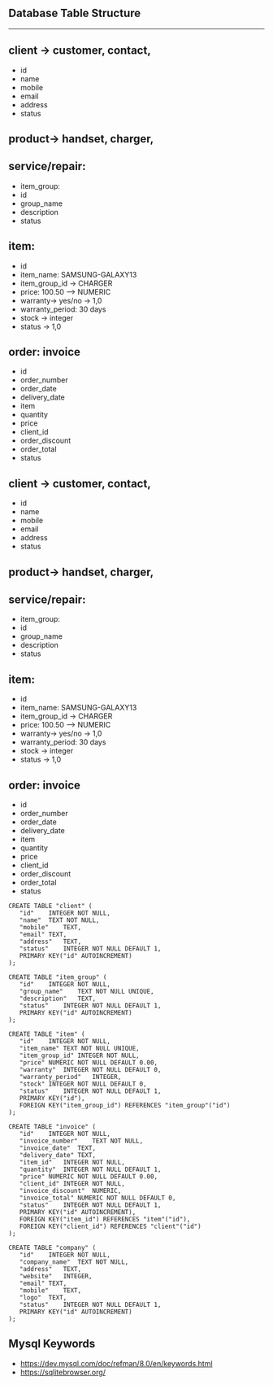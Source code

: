 ## Database Table Structure
 -------------------------------
 
 ## client -> customer, contact,
 - id
 - name
 - mobile
 - email
 - address 
 - status


 ## product-> handset, charger, 
 ## service/repair: 
 
-  item_group:
- id
- group_name
- description
- status
 
 ## item: 
 - id
 - item_name: SAMSUNG-GALAXY13
 - item_group_id -> CHARGER
 - price: 100.50 --> NUMERIC
 - warranty-> yes/no -> 1,0
 - warranty_period: 30 days
 - stock -> integer
 - status -> 1,0
 
 
 ## order: invoice
 - id
 - order_number
 - order_date
 - delivery_date
 - item
 - quantity
 - price
 - client_id
 - order_discount
 - order_total
 - status

 ## client -> customer, contact,
 - id
 - name
 - mobile
 - email
 - address 
 - status
 
 ## product-> handset, charger, 
 ## service/repair: 
 
 - item_group:
 - id
 - group_name
 - description
 - status
 
 ## item: 
 - id
 - item_name: SAMSUNG-GALAXY13
 - item_group_id -> CHARGER
 - price: 100.50 --> NUMERIC
 - warranty-> yes/no -> 1,0
 - warranty_period: 30 days
 - stock -> integer
 - status -> 1,0
 
 
 ## order: invoice
 - id
 - order_number
 - order_date
 - delivery_date
 - item
 - quantity
 - price
 - client_id
 - order_discount
 - order_total
 - status
 
 
 ```
 CREATE TABLE "client" (
	"id"	INTEGER NOT NULL,
	"name"	TEXT NOT NULL,
	"mobile"	TEXT,
	"email"	TEXT,
	"address"	TEXT,
	"status"	INTEGER NOT NULL DEFAULT 1,
	PRIMARY KEY("id" AUTOINCREMENT)
);

CREATE TABLE "item_group" (
	"id"	INTEGER NOT NULL,
	"group_name"	TEXT NOT NULL UNIQUE,
	"description"	TEXT,
	"status"	INTEGER NOT NULL DEFAULT 1,
	PRIMARY KEY("id" AUTOINCREMENT)
);

CREATE TABLE "item" (
	"id"	INTEGER NOT NULL,
	"item_name"	TEXT NOT NULL UNIQUE,
	"item_group_id"	INTEGER NOT NULL,
	"price"	NUMERIC NOT NULL DEFAULT 0.00,
	"warranty"	INTEGER NOT NULL DEFAULT 0,
	"warranty_period"	INTEGER,
	"stock"	INTEGER NOT NULL DEFAULT 0,
	"status"	INTEGER NOT NULL DEFAULT 1,
	PRIMARY KEY("id"),
	FOREIGN KEY("item_group_id") REFERENCES "item_group"("id")
);

CREATE TABLE "invoice" (
	"id"	INTEGER NOT NULL,
	"invoice_number"	TEXT NOT NULL,
	"invoice_date"	TEXT,
	"delivery_date"	TEXT,
	"item_id"	INTEGER NOT NULL,
	"quantity"	INTEGER NOT NULL DEFAULT 1,
	"price"	NUMERIC NOT NULL DEFAULT 0.00,
	"client_id"	INTEGER NOT NULL,
	"invoice_discount"	NUMERIC,
	"invoice_total"	NUMERIC NOT NULL DEFAULT 0,
	"status"	INTEGER NOT NULL DEFAULT 1,
	PRIMARY KEY("id" AUTOINCREMENT),
	FOREIGN KEY("item_id") REFERENCES "item"("id"),
	FOREIGN KEY("client_id") REFERENCES "client"("id")
);

CREATE TABLE "company" (
	"id"	INTEGER NOT NULL,
	"company_name"	TEXT NOT NULL,
	"address"	TEXT,
	"website"	INTEGER,
	"email"	TEXT,
	"mobile"	TEXT,
	"logo"	TEXT,
	"status"	INTEGER NOT NULL DEFAULT 1,
	PRIMARY KEY("id" AUTOINCREMENT)
);
```


 ## Mysql Keywords
 * https://dev.mysql.com/doc/refman/8.0/en/keywords.html
 * https://sqlitebrowser.org/
